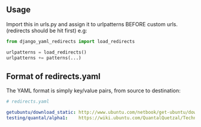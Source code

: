 Usage
-----

Import this in urls.py and assign it to urlpatterns
BEFORE custom urls. (redirects should be hit first)
e.g:

``` python
from django_yaml_redirects import load_redirects

urlpatterns = load_redirects()
urlpatterns += patterns(...)
```

Format of redirects.yaml
------------------------

The YAML format is simply key/value pairs, from source to destination:

``` yaml
# redirects.yaml

getubuntu/download_static: http://www.ubuntu.com/netbook/get-ubuntu/download
testing/quantal/alpha1:    https://wiki.ubuntu.com/QuantalQuetzal/TechnicalOverview/Alpha1
```

